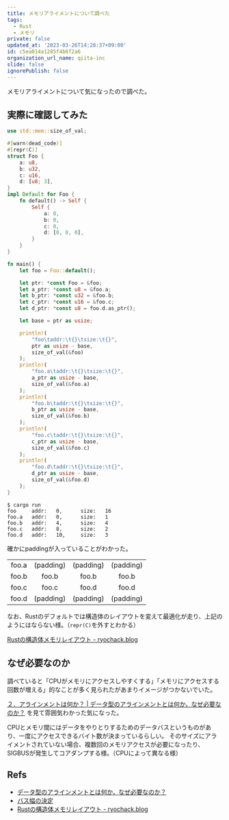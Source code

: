 ```yaml
---
title: メモリアライメントについて調べた
tags:
  - Rust
  - メモリ
private: false
updated_at: '2023-03-26T14:28:37+09:00'
id: c5ea014a1285f4b6f2a6
organization_url_name: qiita-inc
slide: false
ignorePublish: false
---
```

メモリアライメントについて気になったので調べた。

## 実際に確認してみた

```rust:main.rs
use std::mem::size_of_val;

#[warn(dead_code)]
#[repr(C)]
struct Foo {
    a: u8,
    b: u32,
    c: u16,
    d: [u8; 3],
}
impl Default for Foo {
    fn default() -> Self {
        Self {
            a: 0,
            b: 0,
            c: 0,
            d: [0, 0, 0],
        }
    }
}

fn main() {
    let foo = Foo::default();

    let ptr: *const Foo = &foo;
    let a_ptr: *const u8 = &foo.a;
    let b_ptr: *const u32 = &foo.b;
    let c_ptr: *const u16 = &foo.c;
    let d_ptr: *const u8 = foo.d.as_ptr();

    let base = ptr as usize;

    println!(
        "foo\taddr:\t{}\tsize:\t{}",
        ptr as usize - base,
        size_of_val(&foo)
    );
    println!(
        "foo.a\taddr:\t{}\tsize:\t{}",
        a_ptr as usize - base,
        size_of_val(&foo.a)
    );
    println!(
        "foo.b\taddr:\t{}\tsize:\t{}",
        b_ptr as usize - base,
        size_of_val(&foo.b)
    );
    println!(
        "foo.c\taddr:\t{}\tsize:\t{}",
        c_ptr as usize - base,
        size_of_val(&foo.c)
    );
    println!(
        "foo.d\taddr:\t{}\tsize:\t{}",
        d_ptr as usize - base,
        size_of_val(&foo.d)
    );
}
```

```
$ cargo run
foo     addr:   0,      size:   16
foo.a   addr:   0,      size:   1
foo.b   addr:   4,      size:   4
foo.c   addr:   8,      size:   2
foo.d   addr:   10,     size:   3
```

確かにpaddingが入っていることがわかった。

| | | | |
| :---: | :---: | :---: | :---: |
| foo.a | (padding) | (padding) | (padding) |
| foo.b | foo.b | foo.b | foo.b |
| foo.c | foo.c | foo.d | foo.d |
| foo.d | (padding) | (padding) | (padding) |

なお、Rustのデフォルトでは構造体のレイアウトを変えて最適化が走り、上記のようにはならない様。（`repr(C)`を外すとわかる）

[Rustの構造体メモリレイアウト - ryochack.blog](https://ryochack.hatenablog.com/entry/2018/03/23/184943)

## なぜ必要なのか

調べていると「CPUがメモリにアクセスしやすくする」「メモリにアクセスする回数が増える」的なことが多く見られたがあまりイメージがつかないでいた。

[２．アラインメントは何か？ | データ型のアラインメントとは何か，なぜ必要なのか？](http://www5d.biglobe.ne.jp/~noocyte/Programming/Alignment.html#WhatIsAlignment) を見て雰囲気わかった気になった。

CPUとメモリ間にはデータをやりとりするためのデータバスというものがあり、一度にアクセスできるバイト数が決まっているらしい。
そのサイズにアライメントされていない場合、複数回のメモリアクセスが必要になったり、SIGBUSが発生してコアダンプする様。（CPUによって異なる様）

## Refs

- [データ型のアラインメントとは何か，なぜ必要なのか？](http://www5d.biglobe.ne.jp/~noocyte/Programming/Alignment.html)
- [バス幅の決定](http://diode.matrix.jp/R8/DESIGN/RETROF_03_04.htm)
- [Rustの構造体メモリレイアウト - ryochack.blog](https://ryochack.hatenablog.com/entry/2018/03/23/184943)
